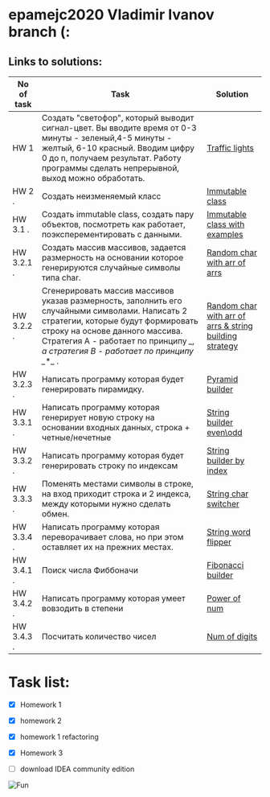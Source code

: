 # epamejc2020 Vladimir Ivanov branch (:

## Links to solutions:

| No of task | Task | Solution |
| ------ | ------ | ------ |
| HW 1       | Создать "светофор", который выводит сигнал-цвет. Вы вводите время от 0-3 минуты - зеленый,4-5 минуты - желтый, 6-10 красный. Вводим цифру 0 до n, получаем результат. Работу программы сделать непрерывной, выход можно обработать. | [Traffic lights][HwTl] |
| HW 2       .| Создать неизменяемый класс | [Immutable class][HwIc] |
| HW 3.1     .| Создать immutable class, создать пару объектов, посмотреть как работает, поэксперементировать с данными. | [Immutable class with examples][HwIe] |
| HW 3.2.1   .| Создать массив массивов, задается размерность на основании которое генерируются случайные символы типа char. | [Random char with arr of arrs][HwCa] |
| HW 3.2.2   .| Сгенерировать массив массивов указав размерность, заполнить его случайными символами. Написать 2 стратегии, которые будут формировать строку на основе данного массива. Стратегия А - работает по принципу *_*_*, а стратегия B - работает по принципу _*_*_ . | [Random char with arr of arrs & string building strategy][HwCs] |
| HW 3.2.3   .| Написать программу которая будет генерировать пирамидку. | [Pyramid builder][HwPb] |
| HW 3.3.1   .| Написать программу которая генерирует новую строку на основании входных данных, строка + четные/нечетные | [String builder even\odd][HwEo] |
| HW 3.3.2   .| Написать программу которая будет генерировать строку по индексам | [String builder by index][HwSi] |
| HW 3.3.3   .| Поменять местами символы в строке, на вход приходит строка и 2 индекса, между которыми нужно сделать обмен. | [String char switcher][HwIs] |
| HW 3.3.4   .| Написать программу которая переворачивает слова, но при этом оставляет их на прежних местах. | [String word flipper][HwWf] |
| HW 3.4.1   .| Поиск числа Фиббоначи | [Fibonacci builder][HwFb] |
| HW 3.4.2   .| Написать программу которая умеет вовзодить в степени | [Power of num][HwPw] |
| HW 3.4.3   .| Посчитать количество чисел | [Num of digits][HwNd] |

# Task list:
- [x] Homework 1
- [x] homework 2
- [x] homework 1 refactoring
- [x] Homework 3
- [ ] download IDEA community edition


![Fun](https://img.icons8.com/doodle/192/000000/futurama-bender.png)

[HwTl]: <https://github.com/VLDRospuskov/epamejc2020/tree/Vladimir_Ivanov/com.epamejc.lessons/src/main/homeworks/homework1>
[HwIc]: <https://github.com/VLDRospuskov/epamejc2020/tree/Vladimir_Ivanov/com.epamejc.lessons/src/main/homeworks/homework2>
[HwIe]: <https://github.com/VLDRospuskov/epamejc2020/tree/Vladimir_Ivanov/com.epamejc.lessons/src/main/homeworks/Homework3/ImmutableClass>
[HwCa]: <https://github.com/VLDRospuskov/epamejc2020/tree/Vladimir_Ivanov/com.epamejc.lessons/src/main/homeworks/Homework3/RandomChar>
[HwCs]: <https://github.com/VLDRospuskov/epamejc2020/tree/Vladimir_Ivanov/com.epamejc.lessons/src/main/homeworks/Homework3/RandomCharToString>
[HwPb]: <https://github.com/VLDRospuskov/epamejc2020/tree/Vladimir_Ivanov/com.epamejc.lessons/src/main/homeworks/Homework3/PyramidBuilder>
[HwEo]: <https://github.com/VLDRospuskov/epamejc2020/tree/Vladimir_Ivanov/com.epamejc.lessons/src/main/homeworks/homework3/StringBuilderEvenOdd>
[HwSi]: <https://github.com/VLDRospuskov/epamejc2020/tree/Vladimir_Ivanov/com.epamejc.lessons/src/main/homeworks/homework3/StringBuilderByIndex>
[HwIs]: <https://github.com/VLDRospuskov/epamejc2020/tree/Vladimir_Ivanov/com.epamejc.lessons/src/main/homeworks/homework3/StringCharSwitcher>
[HwWf]: <https://github.com/VLDRospuskov/epamejc2020/tree/Vladimir_Ivanov/com.epamejc.lessons/src/main/homeworks/homework3/StringWordFlipper>
[HwFb]: <https://github.com/VLDRospuskov/epamejc2020/tree/Vladimir_Ivanov/com.epamejc.lessons/src/main/homeworks/homework3/FibonacciBuilder>
[HwPw]: <https://github.com/VLDRospuskov/epamejc2020/tree/Vladimir_Ivanov/com.epamejc.lessons/src/main/homeworks/homework3/PowerOfNum>
[HwNd]: <https://github.com/VLDRospuskov/epamejc2020/tree/Vladimir_Ivanov/com.epamejc.lessons/src/main/homeworks/homework3/NumOfDigits>
